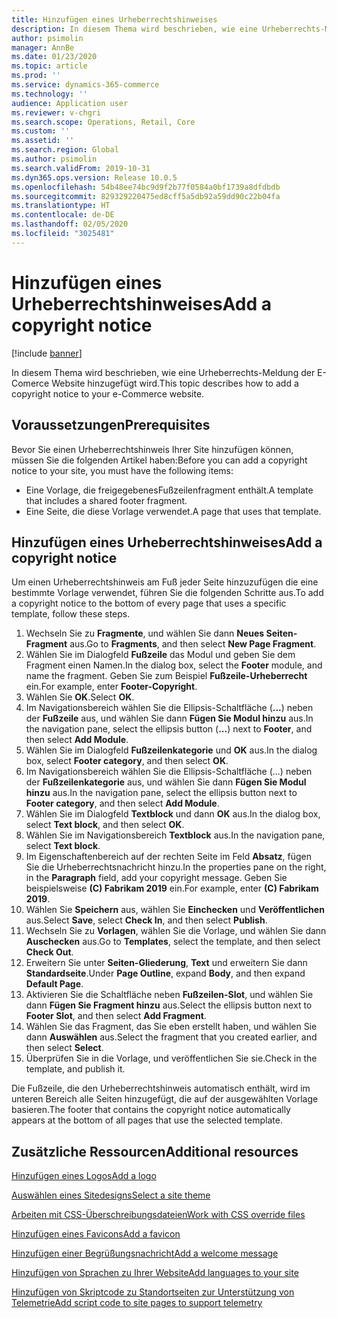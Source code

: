 ```yaml
---
title: Hinzufügen eines Urheberrechtshinweises
description: In diesem Thema wird beschrieben, wie eine Urheberrechts-Meldung der E-Comerce Website hinzugefügt wird.
author: psimolin
manager: AnnBe
ms.date: 01/23/2020
ms.topic: article
ms.prod: ''
ms.service: dynamics-365-commerce
ms.technology: ''
audience: Application user
ms.reviewer: v-chgri
ms.search.scope: Operations, Retail, Core
ms.custom: ''
ms.assetid: ''
ms.search.region: Global
ms.author: psimolin
ms.search.validFrom: 2019-10-31
ms.dyn365.ops.version: Release 10.0.5
ms.openlocfilehash: 54b48ee74bc9d9f2b77f0584a0bf1739a8dfdbdb
ms.sourcegitcommit: 829329220475ed8cff5a5db92a59dd90c22b04fa
ms.translationtype: HT
ms.contentlocale: de-DE
ms.lasthandoff: 02/05/2020
ms.locfileid: "3025481"
---
```

# <a name="add-a-copyright-notice"></a><span data-ttu-id="7f36f-103">Hinzufügen eines Urheberrechtshinweises</span><span class="sxs-lookup"><span data-stu-id="7f36f-103">Add a copyright notice</span></span>


[!include [banner](includes/banner.md)]

<span data-ttu-id="7f36f-104">In diesem Thema wird beschrieben, wie eine Urheberrechts-Meldung der E-Comerce Website hinzugefügt wird.</span><span class="sxs-lookup"><span data-stu-id="7f36f-104">This topic describes how to add a copyright notice to your e-Commerce website.</span></span>

## <a name="prerequisites"></a><span data-ttu-id="7f36f-105">Voraussetzungen</span><span class="sxs-lookup"><span data-stu-id="7f36f-105">Prerequisites</span></span>

<span data-ttu-id="7f36f-106">Bevor Sie einen Urheberrechtshinweis Ihrer Site hinzufügen können, müssen Sie die folgenden Artikel haben:</span><span class="sxs-lookup"><span data-stu-id="7f36f-106">Before you can add a copyright notice to your site, you must have the following items:</span></span>

- <span data-ttu-id="7f36f-107">Eine Vorlage, die freigegebenesFußzeilenfragment enthält.</span><span class="sxs-lookup"><span data-stu-id="7f36f-107">A template that includes a shared footer fragment.</span></span>
- <span data-ttu-id="7f36f-108">Eine Seite, die diese Vorlage verwendet.</span><span class="sxs-lookup"><span data-stu-id="7f36f-108">A page that uses that template.</span></span>

## <a name="add-a-copyright-notice"></a><span data-ttu-id="7f36f-109">Hinzufügen eines Urheberrechtshinweises</span><span class="sxs-lookup"><span data-stu-id="7f36f-109">Add a copyright notice</span></span>

<span data-ttu-id="7f36f-110">Um einen Urheberrechtshinweis am Fuß jeder Seite hinzuzufügen die eine bestimmte Vorlage verwendet, führen Sie die folgenden Schritte aus.</span><span class="sxs-lookup"><span data-stu-id="7f36f-110">To add a copyright notice to the bottom of every page that uses a specific template, follow these steps.</span></span>

1. <span data-ttu-id="7f36f-111">Wechseln Sie zu **Fragmente**, und wählen Sie dann **Neues Seiten-Fragment** aus.</span><span class="sxs-lookup"><span data-stu-id="7f36f-111">Go to **Fragments**, and then select **New Page Fragment**.</span></span>
1. <span data-ttu-id="7f36f-112">Wählen Sie im Dialogfeld **Fußzeile** das Modul und geben Sie dem Fragment einen Namen.</span><span class="sxs-lookup"><span data-stu-id="7f36f-112">In the dialog box, select the **Footer** module, and name the fragment.</span></span> <span data-ttu-id="7f36f-113">Geben Sie zum Beispiel **Fußzeile-Urheberrecht** ein.</span><span class="sxs-lookup"><span data-stu-id="7f36f-113">For example, enter **Footer-Copyright**.</span></span>
1. <span data-ttu-id="7f36f-114">Wählen Sie **OK**.</span><span class="sxs-lookup"><span data-stu-id="7f36f-114">Select **OK**.</span></span>
1. <span data-ttu-id="7f36f-115">Im Navigationsbereich wählen Sie die Ellipsis-Schaltfläche (**...**) neben der **Fußzeile** aus, und wählen Sie dann **Fügen Sie Modul hinzu** aus.</span><span class="sxs-lookup"><span data-stu-id="7f36f-115">In the navigation pane, select the ellipsis button (**...**) next to **Footer**, and then select **Add Module**.</span></span>
1. <span data-ttu-id="7f36f-116">Wählen Sie im Dialogfeld **Fußzeilenkategorie** und **OK** aus.</span><span class="sxs-lookup"><span data-stu-id="7f36f-116">In the dialog box, select **Footer category**, and then select **OK**.</span></span>
1. <span data-ttu-id="7f36f-117">Im Navigationsbereich wählen Sie die Ellipsis-Schaltfläche (...) neben der **Fußzeilenkategorie** aus, und wählen Sie dann **Fügen Sie Modul hinzu** aus.</span><span class="sxs-lookup"><span data-stu-id="7f36f-117">In the navigation pane, select the ellipsis button next to **Footer category**, and then select **Add Module**.</span></span>
1. <span data-ttu-id="7f36f-118">Wählen Sie im Dialogfeld **Textblock** und dann **OK** aus.</span><span class="sxs-lookup"><span data-stu-id="7f36f-118">In the dialog box, select **Text block**, and then select **OK**.</span></span>
1. <span data-ttu-id="7f36f-119">Wählen Sie im Navigationsbereich **Textblock** aus.</span><span class="sxs-lookup"><span data-stu-id="7f36f-119">In the navigation pane, select **Text block**.</span></span>
1. <span data-ttu-id="7f36f-120">Im Eigenschaftenbereich auf der rechten Seite im Feld **Absatz**, fügen Sie die Urheberrechtsnachricht hinzu.</span><span class="sxs-lookup"><span data-stu-id="7f36f-120">In the properties pane on the right, in the **Paragraph** field, add your copyright message.</span></span> <span data-ttu-id="7f36f-121">Geben Sie beispielsweise **(C) Fabrikam 2019** ein.</span><span class="sxs-lookup"><span data-stu-id="7f36f-121">For example, enter **(C) Fabrikam 2019**.</span></span>
1. <span data-ttu-id="7f36f-122">Wählen Sie **Speichern** aus, wählen Sie **Einchecken** und **Veröffentlichen** aus.</span><span class="sxs-lookup"><span data-stu-id="7f36f-122">Select **Save**, select **Check In**, and then select **Publish**.</span></span>
1. <span data-ttu-id="7f36f-123">Wechseln Sie zu **Vorlagen**, wählen Sie die Vorlage, und wählen Sie dann **Auschecken** aus.</span><span class="sxs-lookup"><span data-stu-id="7f36f-123">Go to **Templates**, select the template, and then select **Check Out**.</span></span>
1. <span data-ttu-id="7f36f-124">Erweitern Sie unter **Seiten-Gliederung**, **Text** und erweitern Sie dann **Standardseite**.</span><span class="sxs-lookup"><span data-stu-id="7f36f-124">Under **Page Outline**, expand **Body**, and then expand **Default Page**.</span></span>
1. <span data-ttu-id="7f36f-125">Aktivieren Sie die Schaltfläche neben **Fußzeilen-Slot**, und wählen Sie dann **Fügen Sie Fragment hinzu** aus.</span><span class="sxs-lookup"><span data-stu-id="7f36f-125">Select the ellipsis button next to **Footer Slot**, and then select **Add Fragment**.</span></span>
1. <span data-ttu-id="7f36f-126">Wählen Sie das Fragment, das Sie eben erstellt haben, und wählen Sie dann **Auswählen** aus.</span><span class="sxs-lookup"><span data-stu-id="7f36f-126">Select the fragment that you created earlier, and then select **Select**.</span></span>
1. <span data-ttu-id="7f36f-127">Überprüfen Sie in die Vorlage, und veröffentlichen Sie sie.</span><span class="sxs-lookup"><span data-stu-id="7f36f-127">Check in the template, and publish it.</span></span>

<span data-ttu-id="7f36f-128">Die Fußzeile, die den Urheberrechtshinweis automatisch enthält, wird im unteren Bereich alle Seiten hinzugefügt, die auf der ausgewählten Vorlage basieren.</span><span class="sxs-lookup"><span data-stu-id="7f36f-128">The footer that contains the copyright notice automatically appears at the bottom of all pages that use the selected template.</span></span>

## <a name="additional-resources"></a><span data-ttu-id="7f36f-129">Zusätzliche Ressourcen</span><span class="sxs-lookup"><span data-stu-id="7f36f-129">Additional resources</span></span>

[<span data-ttu-id="7f36f-130">Hinzufügen eines Logos</span><span class="sxs-lookup"><span data-stu-id="7f36f-130">Add a logo</span></span>](add-logo.md)

[<span data-ttu-id="7f36f-131">Auswählen eines Sitedesigns</span><span class="sxs-lookup"><span data-stu-id="7f36f-131">Select a site theme</span></span>](select-site-theme.md)

[<span data-ttu-id="7f36f-132">Arbeiten mit CSS-Überschreibungsdateien</span><span class="sxs-lookup"><span data-stu-id="7f36f-132">Work with CSS override files</span></span>](css-override-files.md)

[<span data-ttu-id="7f36f-133">Hinzufügen eines Favicons</span><span class="sxs-lookup"><span data-stu-id="7f36f-133">Add a favicon</span></span>](add-favicon.md)

[<span data-ttu-id="7f36f-134">Hinzufügen einer Begrüßungsnachricht</span><span class="sxs-lookup"><span data-stu-id="7f36f-134">Add a welcome message</span></span>](add-welcome-message.md)

[<span data-ttu-id="7f36f-135">Hinzufügen von Sprachen zu Ihrer Website</span><span class="sxs-lookup"><span data-stu-id="7f36f-135">Add languages to your site</span></span>](add-languages-to-site.md)

[<span data-ttu-id="7f36f-136">Hinzufügen von Skriptcode zu Standortseiten zur Unterstützung von Telemetrie</span><span class="sxs-lookup"><span data-stu-id="7f36f-136">Add script code to site pages to support telemetry</span></span>](add-telemetry.md)


